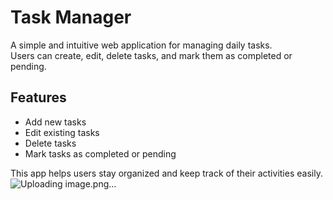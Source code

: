 # Task Manager

A simple and intuitive web application for managing daily tasks.  
Users can create, edit, delete tasks, and mark them as completed or pending.

## Features

- Add new tasks  
- Edit existing tasks  
- Delete tasks  
- Mark tasks as completed or pending  

This app helps users stay organized and keep track of their activities easily.
![Uploading image.png…]()

